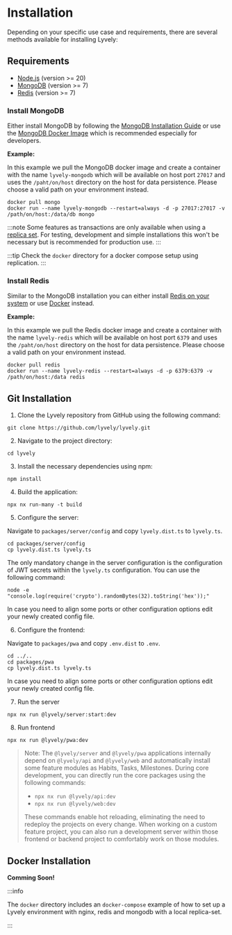 ---
---

# Installation

Depending on your specific use case and requirements, there are several methods available for installing Lyvely:

## Requirements

- [Node.js](https://nodejs.org) (version >= 20)
- [MongoDB](https://www.mongodb.com) (version >= 7)
- [Redis](https://redis.io/) (version >= 7)

### Install MongoDB

Either install MongoDB by following the [MongoDB Installation Guide](https://www.mongodb.com/docs/manual/administration/install-community/)
or use the [MongoDB Docker Image](https://hub.docker.com/_/mongo) which
is recommended especially for developers.

**Example:**

In this example we pull the MongoDB docker image and create a container with the name `lyvely-mongodb` which will be
available on host port `27017` and uses the `/paht/on/host` directory on the host for data persistence. Please
choose a valid path on your environment instead.

```shell
docker pull mongo
docker run --name lyvely-mongodb --restart=always -d -p 27017:27017 -v /path/on/host:/data/db mongo
```

:::note
Some features as transactions are only available when using a [replica set](https://www.mongodb.com/docs/manual/replication/).
For testing, development and simple installations this won't be necessary but is recommended for production use.
:::

:::tip
Check the `docker` directory for a docker compose setup using replication.
:::

### Install Redis

Similar to the MongoDB installation you can either install [Redis on your system](https://redis.io/docs/install/install-redis/)
or use [Docker](https://hub.docker.com/_/redis) instead.

**Example:**

In this example we pull the Redis docker image and create a container with the name `lyvely-redis` which will be
available on host port `6379` and uses the `/paht/on/host` directory on the host for data persistence. Please
choose a valid path on your environment instead.

```shell
docker pull redis
docker run --name lyvely-redis --restart=always -d -p 6379:6379 -v /path/on/host:/data redis
```

## Git Installation

1. Clone the Lyvely repository from GitHub using the following command:

```shell
git clone https://github.com/lyvely/lyvely.git
```

2. Navigate to the project directory:

```shell
cd lyvely
```

3. Install the necessary dependencies using npm:

```shell
npm install
```

4. Build the application:

```shell
npx nx run-many -t build
```

5. Configure the server:

Navigate to `packages/server/config` and copy `lyvely.dist.ts` to `lyvely.ts`.

```shell
cd packages/server/config
cp lyvely.dist.ts lyvely.ts
```

The only mandatory change in the server configuration is the configuration of JWT secrets within the `lyvely.ts`
configuration. You can use the following command:

```shell
node -e "console.log(require('crypto').randomBytes(32).toString('hex'));"
```

In case you need to align some ports or other configuration options edit your newly created config file.

6. Configure the frontend:

Navigate to `packages/pwa` and copy `.env.dist` to `.env`.

```shell
cd ../..
cd packages/pwa
cp lyvely.dist.ts lyvely.ts
```

In case you need to align some ports or other configuration options edit your newly created config file.

7. Run the server

```shell
npx nx run @lyvely/server:start:dev
```

8. Run frontend

```shell
npx nx run @lyvely/pwa:dev
```

> Note: The `@lyvely/server` and `@lyvely/pwa` applications internally depend on `@lyvely/api` and `@lyvely/web` and automatically
> install some feature modules as Habits, Tasks, Milestones.
> During core development, you can directly run the core packages using the following commands:
> 
> - `npx nx run @lyvely/api:dev`
> - `npx nx run @lyvely/web:dev`
> 
> These commands enable hot reloading, eliminating the need to redeploy the projects on every change. 
> When working on a custom feature project, you can also run a development server within those frontend or backend project
> to comfortably work on those modules.

## Docker Installation

**Comming Soon!**

:::info

The `docker` directory includes an `docker-compose` example of how to set up a Lyvely environment with nginx, redis and mongodb
with a local replica-set.

:::
